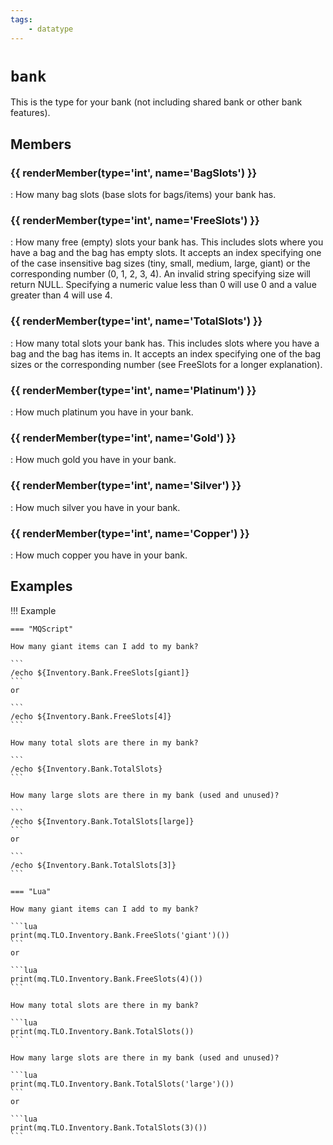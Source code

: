 ```yaml
---
tags:
    - datatype
---
```

# `bank`

<!--dt-desc-start-->
This is the type for your bank (not including shared bank or other bank features).
<!--dt-desc-end-->
## Members
<!--dt-members-start-->
### {{ renderMember(type='int', name='BagSlots') }}

:   How many bag slots (base slots for bags/items) your bank has.

### {{ renderMember(type='int', name='FreeSlots') }}

:   How many free (empty) slots your bank has.  This includes slots where you have a bag and the bag has empty slots.  It accepts an index specifying one of the case insensitive bag sizes (tiny, small, medium, large, giant) or the corresponding number (0, 1, 2, 3, 4).  An invalid string specifying size will return NULL.  Specifying a numeric value less than 0 will use 0 and a value greater than 4 will use 4.

### {{ renderMember(type='int', name='TotalSlots') }}

:   How many total slots your bank has.  This includes slots where you have a bag and the bag has items in.  It accepts an index specifying one of the bag sizes or the corresponding number (see FreeSlots for a longer explanation).

### {{ renderMember(type='int', name='Platinum') }}

:   How much platinum you have in your bank.

### {{ renderMember(type='int', name='Gold') }}

:   How much gold you have in your bank.

### {{ renderMember(type='int', name='Silver') }}

:   How much silver you have in your bank.

### {{ renderMember(type='int', name='Copper') }}

:   How much copper you have in your bank.
<!--dt-members-end-->

## Examples

!!! Example

    === "MQScript"

    How many giant items can I add to my bank?

    ```
    /echo ${Inventory.Bank.FreeSlots[giant]}
    ```
    or

    ```
    /echo ${Inventory.Bank.FreeSlots[4]}
    ```

    How many total slots are there in my bank?

    ```
    /echo ${Inventory.Bank.TotalSlots}
    ```

    How many large slots are there in my bank (used and unused)?

    ```
    /echo ${Inventory.Bank.TotalSlots[large]}
    ```
    or

    ```
    /echo ${Inventory.Bank.TotalSlots[3]}
    ```

    === "Lua"

    How many giant items can I add to my bank?

    ```lua
    print(mq.TLO.Inventory.Bank.FreeSlots('giant')())
    ```
    or

    ```lua
    print(mq.TLO.Inventory.Bank.FreeSlots(4)())
    ```

    How many total slots are there in my bank?

    ```lua
    print(mq.TLO.Inventory.Bank.TotalSlots())
    ```

    How many large slots are there in my bank (used and unused)?

    ```lua
    print(mq.TLO.Inventory.Bank.TotalSlots('large')())
    ```
    or

    ```lua
    print(mq.TLO.Inventory.Bank.TotalSlots(3)())
    ```
<!--dt-linkrefs-start-->
[int]: datatype-int.md
<!--dt-linkrefs-end-->
